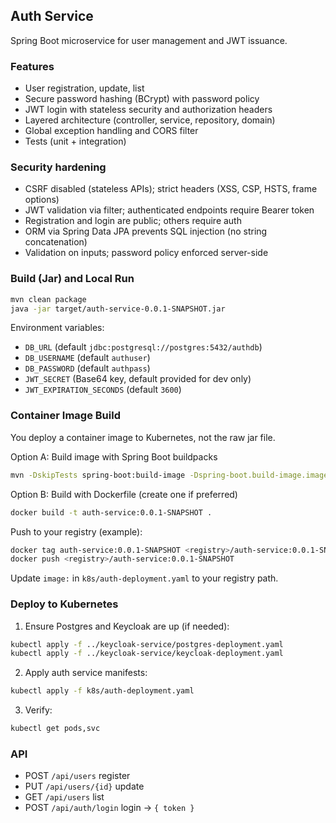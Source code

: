 ## Auth Service

Spring Boot microservice for user management and JWT issuance.

### Features
- User registration, update, list
- Secure password hashing (BCrypt) with password policy
- JWT login with stateless security and authorization headers
- Layered architecture (controller, service, repository, domain)
- Global exception handling and CORS filter
- Tests (unit + integration)

### Security hardening
- CSRF disabled (stateless APIs); strict headers (XSS, CSP, HSTS, frame options)
- JWT validation via filter; authenticated endpoints require Bearer token
- Registration and login are public; others require auth
- ORM via Spring Data JPA prevents SQL injection (no string concatenation)
- Validation on inputs; password policy enforced server-side

### Build (Jar) and Local Run
```bash
mvn clean package
java -jar target/auth-service-0.0.1-SNAPSHOT.jar
```

Environment variables:
- `DB_URL` (default `jdbc:postgresql://postgres:5432/authdb`)
- `DB_USERNAME` (default `authuser`)
- `DB_PASSWORD` (default `authpass`)
- `JWT_SECRET` (Base64 key, default provided for dev only)
- `JWT_EXPIRATION_SECONDS` (default `3600`)

### Container Image Build
You deploy a container image to Kubernetes, not the raw jar file.

Option A: Build image with Spring Boot buildpacks
```bash
mvn -DskipTests spring-boot:build-image -Dspring-boot.build-image.imageName=auth-service:0.0.1-SNAPSHOT
```

Option B: Build with Dockerfile (create one if preferred)
```bash
docker build -t auth-service:0.0.1-SNAPSHOT .
```

Push to your registry (example):
```bash
docker tag auth-service:0.0.1-SNAPSHOT <registry>/auth-service:0.0.1-SNAPSHOT
docker push <registry>/auth-service:0.0.1-SNAPSHOT
```

Update `image:` in `k8s/auth-deployment.yaml` to your registry path.

### Deploy to Kubernetes
1) Ensure Postgres and Keycloak are up (if needed):
```bash
kubectl apply -f ../keycloak-service/postgres-deployment.yaml
kubectl apply -f ../keycloak-service/keycloak-deployment.yaml
```

2) Apply auth service manifests:
```bash
kubectl apply -f k8s/auth-deployment.yaml
```

3) Verify:
```bash
kubectl get pods,svc
```

### API
- POST `/api/users` register
- PUT `/api/users/{id}` update
- GET `/api/users` list
- POST `/api/auth/login` login -> `{ token }`


